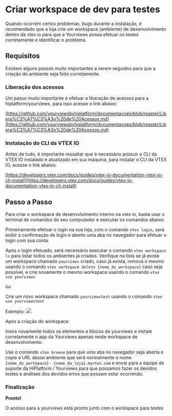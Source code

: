 # Criar workspace de dev para testes

Quando ocorrem certos problemas, bugs durante a instalação, é recomendado que a loja crie um workspace (ambiente) de desenvolvimento dentro da vtex io para que a Yourviews possa efetuar os testes corretamente e identificar o problema.

## Requisitos

Existem alguns passos muito importantes a serem seguidos para que a criação do ambiente seja feito corretamente.

### Liberação dos acessos
Um passo muito importante é efetuar a liberação de acessos para a hiplatform/yourviews, para isso acesse o link abaixo:

[https://github.com/yourviewsbyhiplatform/documentacoes/blob/master/Libera%C3%A7%C3%A3o%20de%20Acessos.md](https://github.com/yourviewsbyhiplatform/documentacoes/blob/master/Libera%C3%A7%C3%A3o%20de%20Acessos.md)

### Instalação do CLI da VTEX IO
Antes de tudo, é importante ressaltar que é necessário possuir o CLI da VTEX IO instalado e atualizado em sua máquina, para instalar o CLI da VTEX IO, acesse o link abaixo:

[https://developers.vtex.com/docs/guides/vtex-io-documentation-vtex-io-cli-install](https://developers.vtex.com/docs/guides/vtex-io-documentation-vtex-io-cli-install)

## Passo a Passo

Para criar o workspace de desenvolvimento interno na vtex io, basta usar o terminal de comandos do seu computador e executar os comandos abaixo:

Primeiramente efetuar o login na sua loja, com o comando `vtex login`, será exibir a confirmação de login e aberto uma aba no navegador para efetuar o login com sua conta.

Após o login efetuado, será necessário executar o comando `vtex workspace ls` para listar todos os ambientes já criados.
Verifique na lista se já existe um workspace chamado `yourviews` criado, caso já exista, remova o mesmo usando o comando `vtex workspace delete {nome_do_workspace}` caso seja possível, e crie novamente o mesmo workspace usando o comando `vtex use yourviews`

ou 

Crie um novo workspace chamado `yourviewstest` usando o comando `vtex use yourviewstest`

Exemplo:
![](https://i.imgur.com/8M4iHbg.png)

Após a criação do workspace:

Insira novamente todos os elementos e blocos da yourviews e instale corretamente o app da Yourviews apenas neste workspace de desenvolvimento.

Use o comando `vtex browse` para que uma aba no navegador seja aberta e copie a URL desse ambiente que será normalmente o nome 
`{nome_do_workspace}--{nome_da_loja}.myvtex.com`
e envie para a equipe de suporte da HiPlatform / Yourviews para que possamos fazer os devidos testes e análises dos devidos erros que possam estar ocorrendo.

### Finalização

**Pronto!**

O acesso para a yourviews está pronto junto com o workspace para testes
<!--stackedit_data:
eyJoaXN0b3J5IjpbLTM3NTc1NzYyOF19
-->